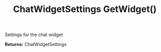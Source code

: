 ﻿---
uid: crmscript_ref_NSChatTopicEntity_GetWidget
title: ChatWidgetSettings GetWidget()
intellisense: NSChatTopicEntity.GetWidget
keywords: NSChatTopicEntity, GetWidget
so.topic: reference
---

Settings for the chat widget

**Returns:** ChatWidgetSettings


